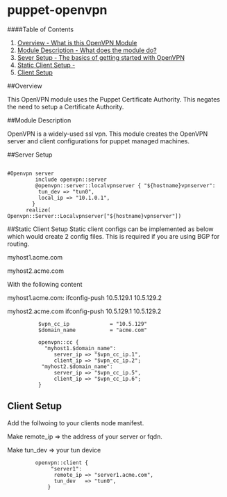 puppet-openvpn
==============

####Table of Contents

1. [Overview - What is this OpenVPN Module](#overview)
2. [Module Description - What does the module do?](#module-description)
3. [Sever Setup - The basics of getting started with OpenVPN ](#server-setup)
4. [Static Client Setup -  ](#static-client-setup)
5. [Client Setup](#client-setup)

##Overview

This OpenVPN module uses the Puppet Certificate Authority. This negates the need to setup a Certificate Authority.   

##Module Description


OpenVPN is a widely-used ssl vpn. This module creates the OpenVPN server and client configurations for puppet managed machines. 

##Server Setup

 ``` 

#Openvpn server
          include openvpn::server
          @openvpn::server::localvpnserver { "${hostname}vpnserver":
           tun_dev => "tun0",
           local_ip => "10.1.0.1",
         }
       realize( Openvpn::Server::Localvpnserver["${hostname}vpnserver"])
 ```

##Static Client Setup
 Static client configs can be implemented as below which would create 2 config files. This is required if you are using BGP for routing. 

 myhost1.acme.com

 myhost2.acme.com 

 With the following content 

 myhost1.acme.com: ifconfig-push 10.5.129.1  10.5.129.2

 myhost2.acme.com  ifconfig-push 10.5.129.1  10.5.129.2
 ``` 
           $vpn_cc_ip             = "10.5.129"
           $domain_name           = "acme.com"

           openvpn::cc {
             "myhost1.$domain_name":
                server_ip => "$vpn_cc_ip.1",
                client_ip => "$vpn_cc_ip.2";
            "myhost2.$domain_name":
                server_ip => "$vpn_cc_ip.5",
                client_ip => "$vpn_cc_ip.6";
           }

 ```

## Client Setup

Add the follwoing to your clients node manifest.

 Make remote_ip => the address of your server or fqdn.

 Make tun_dev   => your tun device
 ```
          openvpn::client {
               "server1":
                remote_ip => "server1.acme.com",
                tun_dev   => "tun0",
              }
 ```
